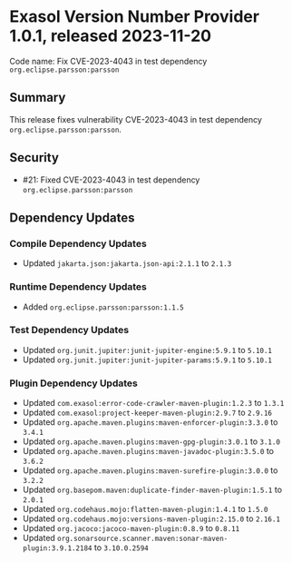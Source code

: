# Exasol Version Number Provider 1.0.1, released 2023-11-20

Code name: Fix CVE-2023-4043 in test dependency `org.eclipse.parsson:parsson`

## Summary

This release fixes vulnerability CVE-2023-4043 in test dependency `org.eclipse.parsson:parsson`.

## Security

* #21: Fixed CVE-2023-4043 in test dependency `org.eclipse.parsson:parsson`

## Dependency Updates

### Compile Dependency Updates

* Updated `jakarta.json:jakarta.json-api:2.1.1` to `2.1.3`

### Runtime Dependency Updates

* Added `org.eclipse.parsson:parsson:1.1.5`

### Test Dependency Updates

* Updated `org.junit.jupiter:junit-jupiter-engine:5.9.1` to `5.10.1`
* Updated `org.junit.jupiter:junit-jupiter-params:5.9.1` to `5.10.1`

### Plugin Dependency Updates

* Updated `com.exasol:error-code-crawler-maven-plugin:1.2.3` to `1.3.1`
* Updated `com.exasol:project-keeper-maven-plugin:2.9.7` to `2.9.16`
* Updated `org.apache.maven.plugins:maven-enforcer-plugin:3.3.0` to `3.4.1`
* Updated `org.apache.maven.plugins:maven-gpg-plugin:3.0.1` to `3.1.0`
* Updated `org.apache.maven.plugins:maven-javadoc-plugin:3.5.0` to `3.6.2`
* Updated `org.apache.maven.plugins:maven-surefire-plugin:3.0.0` to `3.2.2`
* Updated `org.basepom.maven:duplicate-finder-maven-plugin:1.5.1` to `2.0.1`
* Updated `org.codehaus.mojo:flatten-maven-plugin:1.4.1` to `1.5.0`
* Updated `org.codehaus.mojo:versions-maven-plugin:2.15.0` to `2.16.1`
* Updated `org.jacoco:jacoco-maven-plugin:0.8.9` to `0.8.11`
* Updated `org.sonarsource.scanner.maven:sonar-maven-plugin:3.9.1.2184` to `3.10.0.2594`
